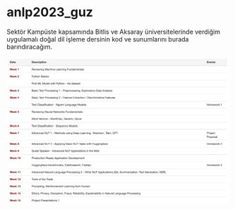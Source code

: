 # anlp2023_guz
Sektör Kampüste kapsamında Bitlis ve Aksaray üniversitelerinde verdiğim uygulamalı doğal dil işleme dersinin kod ve sunumlarını burada barındıracağım.
<br>
<br>
![Alt text](Images/curriculum.png)
